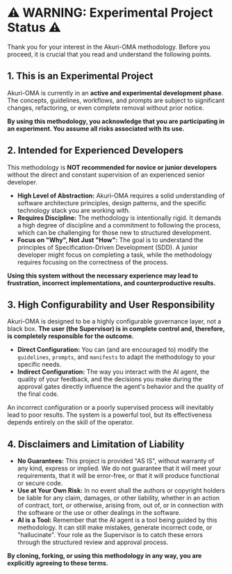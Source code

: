 # ⚠️ WARNING: Experimental Project Status ⚠️

Thank you for your interest in the Akuri-OMA methodology. Before you proceed, it is crucial that you read and understand the following points.

## 1. This is an Experimental Project

Akuri-OMA is currently in an **active and experimental development phase**. The concepts, guidelines, workflows, and prompts are subject to significant changes, refactoring, or even complete removal without prior notice.

**By using this methodology, you acknowledge that you are participating in an experiment. You assume all risks associated with its use.**

## 2. Intended for Experienced Developers

This methodology is **NOT recommended for novice or junior developers** without the direct and constant supervision of an experienced senior developer.

- **High Level of Abstraction:** Akuri-OMA requires a solid understanding of software architecture principles, design patterns, and the specific technology stack you are working with.
- **Requires Discipline:** The methodology is intentionally rigid. It demands a high degree of discipline and a commitment to following the process, which can be challenging for those new to structured development.
- **Focus on "Why", Not Just "How":** The goal is to understand the principles of Specification-Driven Development (SDD). A junior developer might focus on completing a task, while the methodology requires focusing on the correctness of the process.

**Using this system without the necessary experience may lead to frustration, incorrect implementations, and counterproductive results.**

## 3. High Configurability and User Responsibility

Akuri-OMA is designed to be a highly configurable governance layer, not a black box. **The user (the Supervisor) is in complete control and, therefore, is completely responsible for the outcome.**

- **Direct Configuration:** You can (and are encouraged to) modify the `guidelines`, `prompts`, and `manifests` to adapt the methodology to your specific needs.
- **Indirect Configuration:** The way you interact with the AI agent, the quality of your feedback, and the decisions you make during the approval gates directly influence the agent's behavior and the quality of the final code.

An incorrect configuration or a poorly supervised process will inevitably lead to poor results. The system is a powerful tool, but its effectiveness depends entirely on the skill of the operator.

## 4. Disclaimers and Limitation of Liability

- **No Guarantees:** This project is provided "AS IS", without warranty of any kind, express or implied. We do not guarantee that it will meet your requirements, that it will be error-free, or that it will produce functional or secure code.
- **Use at Your Own Risk:** In no event shall the authors or copyright holders be liable for any claim, damages, or other liability, whether in an action of contract, tort, or otherwise, arising from, out of, or in connection with the software or the use or other dealings in the software.
- **AI is a Tool:** Remember that the AI agent is a tool being guided by this methodology. It can still make mistakes, generate incorrect code, or "hallucinate". Your role as the Supervisor is to catch these errors through the structured review and approval process.

**By cloning, forking, or using this methodology in any way, you are explicitly agreeing to these terms.**
